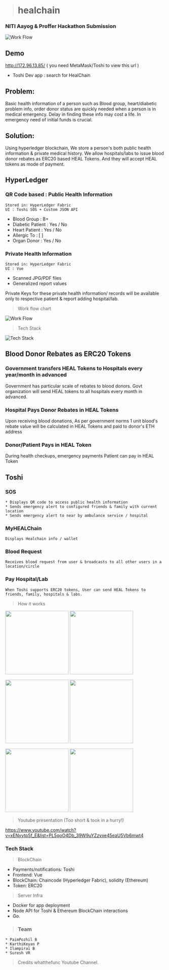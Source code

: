 
> # healchain

### NITI Aayog & Proffer Hackathon Submission  
![Work Flow](https://raw.githubusercontent.com/paimpozhil/healchain/master/Logo-2.png)

## Demo
http://172.96.13.85/ ( you need MetaMask/Toshi to view this url )
* Toshi Dev app : search for HealChain

## Problem: 
Basic health information of a person such as Blood group, heart/diabetic problem info, order donor status are quickly needed when a person is in medical emergency. Delay in finding these info may cost a life. In emergency need of initial funds is crucial. 

## Solution:
Using hyperledger blockchain, We store a person's both public health information 
& private medical history. We allow hospitals/labs to issue blood donor rebates as ERC20 based HEAL Tokens. And they will accept HEAL tokens as mode of payment.

## HyperLedger
### QR Code based : Public Health Information

```
Stored in: HyperLedger Fabric
UI : Toshi SOS + Custom JSON API
```

* Blood Group      : B+
* Diabetic Patient : Yes / No
* Heart Patient    : Yes / No
* Allergic To      : [             ]
* Organ Donor      : Yes / No


### Private Health Information
```
Stored in: HyperLedger Fabric
UI : Vue
```

* Scanned JPG/PDF files
* Generalized report values

Private Keys for these private health information/ records will be available only to respective patient & report adding hospital/lab.

> Work flow chart

![Work Flow](https://raw.githubusercontent.com/paimpozhil/healchain/master/WorkFlow.png)

> Tech Stack

![Tech Stack](https://raw.githubusercontent.com/paimpozhil/healchain/master/TechStack.png)

## Blood Donor Rebates as ERC20 Tokens

### Government transfers HEAL Tokens to Hospitals every year/month in advanced
Government has particular scale of rebates to blood donors. Govt organization will send HEAL tokens to all hospitals every month in advanced. 

### Hospital Pays Donor Rebates in HEAL Tokens
Upon receiving blood donations, As per government norms 1 unit blood's rebate value will be calculated in HEAL Tokens and paid to donor's ETH address

### Donor/Patient Pays in HEAL Token
During health checkups, emergency payments Patient can pay in HEAL Token

## Toshi 
### SOS
```
* Displays QR code to access public health information
* Sends emergency alert to configured friends & family with current location
* Sends emergency alert to near by ambulance service / hospital
```
### MyHEALChain
```
Displays Healchain info / wallet
```
### Blood Request
```
Receives blood request from user & broadcasts to all other users in a location/circle
```
### Pay Hospital/Lab
```
When Toshi supports ERC20 tokens, User can send HEAL Tokens to friends, family, hospitals & labs.
```
> How it works

<img src="https://raw.githubusercontent.com/paimpozhil/healchain/master/SS0%20-%20Toshi-app-SOS.png" width="200px"> <img src="https://raw.githubusercontent.com/paimpozhil/healchain/master/SS5%20-%20user-wallet.jpg" width="200px">

<img src="https://raw.githubusercontent.com/paimpozhil/healchain/master/SS1%20-%20hospital-dashboard.jpg" width="200px"> <img src="https://raw.githubusercontent.com/paimpozhil/healchain/master/SS2%20-%20hospital-medical-records-store.jpg" width="200px"> 

<img src="https://raw.githubusercontent.com/paimpozhil/healchain/master/SS3-hospital-blood-donor-rebates.jpg" width="200px"> <img src="https://raw.githubusercontent.com/paimpozhil/healchain/master/SS4%20-%20hospital-request-payment-heal-tokens.jpg" width="200px">

> Youtube presentation (Too short & took in a hurry!)

https://www.youtube.com/watch?v=xENyytp5f_E&list=PL5qoO4Db_39W9uYZzvxe45eaU5Vb6mwt4

### Tech Stack

> BlockChain

* Payments/notifications: Toshi
* Frontend: Vue
* BlockChain: Chaincode (Hyperledger Fabric), solidity (Ethereum)
* Token: ERC20

> Server Infra 

* Docker for app deployment
* Node API for Toshi & Ethereum BlockChain interactions
* Go.


> ### Team
 ```
* PaimPozhil B 
* KarthiKeyan P
* Ilampirai B
* Suresh VR
```

> Credits
whatthefunc Youtube Channel.

